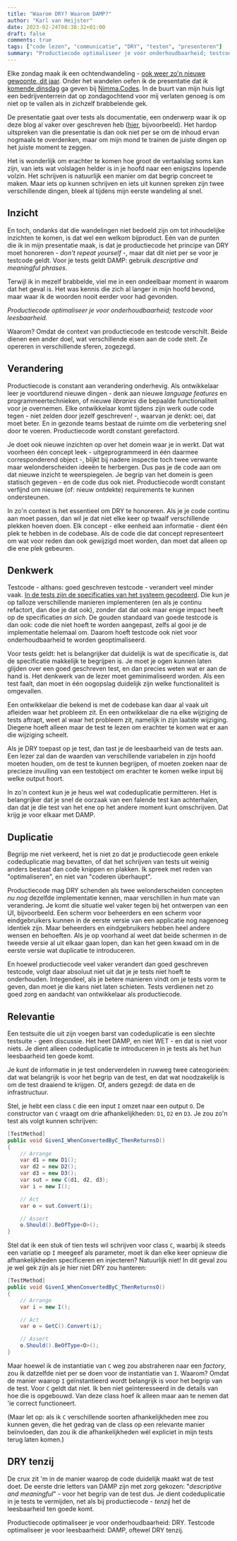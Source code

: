 ```yaml
---
title: "Waarom DRY? Waarom DAMP?"
author: "Karl van Heijster"
date: 2023-02-24T08:38:32+01:00
draft: false
comments: true
tags: ["code lezen", "communicatie", "DRY", "testen", "presenteren"]
summary: "Productiecode optimaliseer je voor onderhoudbaarheid; testcode voor leesbaarheid. Waarom? Omdat de context van productiecode en testcode verschilt. Beide dienen een ander doel, wat verschillende eisen aan de code stelt. Ze opereren in verschillende sferen, zogezegd. "
---
```


Elke zondag maak ik een ochtendwandeling - [ook weer zo'n nieuwe gewoonte, dit jaar](/blog/23/01/met-atomic-habits-het-nieuwe-jaar-in/). Onder het wandelen oefen ik de presentatie dat ik [komende dinsdag](https://www.meetup.com/nimma-codes-meetup-group/events/287692035/) ga geven bij [Nimma.Codes](https://www.nimma.codes/). In de buurt van mijn huis ligt een bedrijventerrein dat op zondagochtend voor mij verlaten genoeg is om niet op te vallen als in zichzelf brabbelende gek. 


De presentatie gaat over tests als documentatie, een onderwerp waar ik op deze blog al vaker over geschreven heb ([hier](/blog/22/09/tests-als-documentatie/), bijvoorbeeld). Het hardop uitspreken van die presentatie is dan ook niet per se om de inhoud ervan nogmaals te overdenken, maar om mijn mond te trainen de juiste dingen op het juiste moment te zeggen. 


Het is wonderlijk om erachter te komen hoe groot de vertaalslag soms kan zijn, van iets wat volslagen helder is in je hoofd naar een enigszins lopende volzin. Het schrijven is natuurlijk een manier om dat begrip concreet te maken. Maar iets op kunnen schrijven en iets uit kunnen spreken zijn twee verschillende dingen, bleek al tijdens mijn eerste wandeling al snel.


## Inzicht


En toch, ondanks dat die wandelingen niet bedoeld zijn om tot inhoudelijke inzichten te komen, is dat wel een welkom bijproduct. Eén van de punten die ik in mijn presentatie maak, is dat je productiecode het principe van DRY moet honoreren - *don't repeat yourself* -, maar dat dit niet per se voor je testcode geldt. Voor je tests geldt DAMP: gebruik *descriptive and meaningful phrases*.


Terwijl ik in mezelf brabbelde, viel me in een ondeelbaar moment in waarom dat het geval is. Het was kennis die zich al langer in mijn hoofd bevond, maar waar ik de woorden nooit eerder voor had gevonden. 


*Productiecode optimaliseer je voor onderhoudbaarheid; testcode voor leesbaarheid.*


Waarom? Omdat de context van productiecode en testcode verschilt. Beide dienen een ander doel, wat verschillende eisen aan de code stelt. Ze opereren in verschillende sferen, zogezegd. 


## Verandering


Productiecode is constant aan verandering onderhevig. Als ontwikkelaar leer je voortdurend nieuwe dingen - denk aan nieuwe *language features* en programmeertechnieken, of nieuwe *libraries* die bepaalde functionaliteit voor je overnemen. Elke ontwikkelaar komt tijdens zijn werk oude code tegen - niet zelden door jezelf geschreven! -, waarvan je denkt: oei, dat moet beter. En in gezonde teams bestaat de ruimte om die verbetering snel door te voeren. Productiecode wordt constant gerefactord.


Je doet ook nieuwe inzichten op over het domein waar je in werkt. Dat wat voorheen één concept leek - uitgeprogrammeerd in één daarmee corresponderend object -, blijkt bij nadere inspectie toch twee verwante maar welonderscheiden ideeën te herbergen. Dus pas je de code aan om dat nieuwe inzicht te weerspiegelen. Je begrip van het domein is geen statisch gegeven - en de code dus ook niet. Productiecode wordt constant verfijnd om nieuwe (of: nieuw ontdekte) requirements te kunnen ondersteunen.


In zo'n context is het essentieel om DRY te honoreren. Als je je code continu aan moet passen, dan wil je dat niet elke keer op twaalf verschillende plekken hoeven doen. Elk concept - elke eenheid aan informatie - dient één plek te hebben in de codebase. Als de code die dat concept representeert om wat voor reden dan ook gewijzigd moet worden, dan moet dat alleen op die ene plek gebeuren.


## Denkwerk


Testcode - althans: goed geschreven testcode - verandert veel minder vaak. [In de tests zijn de specificaties van het systeem gecodeerd](/blog/22/12/tests-zijn-specs/). Die kun je op talloze verschillende manieren implementeren (en als je continu refactort, dan doe je dat ook), zonder dat dat ook maar enige impact heeft op de specificaties *an sich*. De gouden standaard van goede testcode is dan ook: code die niet hoeft te worden aangepast, zelfs al gooi je de implementatie helemaal om. Daarom hoeft testcode ook niet voor onderhoudbaarheid te worden geoptimaliseerd. 


Voor tests geldt: het is belangrijker dat duidelijk is wat de specificatie is, dat de specificatie makkelijk te begrijpen is. Je moet je ogen kunnen laten glijden over een goed geschreven test, en dan precies weten wat er aan de hand is. Het denkwerk van de lezer moet geminimaliseerd worden. Als een test faalt, dan moet in één oogopslag duidelijk zijn welke functionaliteit is omgevallen. 


Een ontwikkelaar die bekend is met de codebase kan daar al vaak uit afleiden waar het probleem zit. En een ontwikkelaar die na elke wijziging de tests aftrapt, weet al waar het probleem zit, namelijk in zijn laatste wijziging. Diegene hoeft alleen maar de test te lezen om erachter te komen wat er aan die wijziging scheelt.


Als je DRY toepast op je test, dan tast je de leesbaarheid van de tests aan. Een lezer zal dan de waarden van verschillende variabelen in zijn hoofd moeten houden, om de test te kunnen begrijpen, of moeten zoeken naar de precieze invulling van een testobject om erachter te komen welke input bij welke output hoort.


In zo'n context kun je je heus wel wat codeduplicatie permitteren. Het is belangrijker dat je snel de oorzaak van een falende test kan achterhalen, dan dat je die test van het ene op het andere moment kunt omschrijven. Dat krijg je voor elkaar met DAMP.


## Duplicatie


Begrijp me niet verkeerd, het is niet zo dat je productiecode geen enkele codeduplicatie mag bevatten, of dat het schrijven van tests uit weinig anders bestaat dan code knippen en plakken. Ik spreek met reden van "optimaliseren", en niet van "coderen überhaupt".


Productiecode mag DRY schenden als twee welonderscheiden concepten *nu nog* dezelfde implementatie kennen, maar verschillen in hun mate van verandering. Je komt die situatie wel vaker tegen bij het ontwerpen van een UI, bijvoorbeeld. Een scherm voor beheerders en een scherm voor eindgebruikers kunnen in de eerste versie van een applicatie nog nagenoeg identiek zijn. Maar beheerders en eindgebruikers hebben heel andere wensen en behoeften. Als je op voorhand al weet dat beide schermen in de tweede versie al uit elkaar gaan lopen, dan kan het geen kwaad om in de eerste versie wat duplicatie te introduceren.


En hoewel productiecode veel vaker verandert dan goed geschreven testcode, volgt daar absoluut niet uit dat je je tests niet hoeft te onderhouden. Integendeel, als je betere manieren vindt om je tests vorm te geven, dan moet je die kans niet laten schieten. Tests verdienen net zo goed zorg en aandacht van ontwikkelaar als productiecode.


## Relevantie


Een testsuite die uit zijn voegen barst van codeduplicatie is een slechte testsuite - geen discussie. Het heet DAMP, en niet WET - en dat is niet voor niets. Je dient alleen codeduplicatie te introduceren in je tests als het hun leesbaarheid ten goede komt.


Je kunt de informatie in je test onderverdelen in ruwweg twee cateogorieën: dat wat belangrijk is voor het begrip van de test, en dat wat noodzakelijk is om de test draaiend te krijgen. Of, anders gezegd: de data en de infrastructuur.


Stel, je hebt een class `C` die een input `I` omzet naar een output `O`. De constructor van `C` vraagt om drie afhankelijkheden: `D1`, `D2` en `D3`. Je zou zo'n test als volgt kunnen schrijven:


```cs
[TestMethod]
public void GivenI_WhenConvertedByC_ThenReturnsO() 
{
    // Arrange
    var d1 = new D1();
    var d2 = new D2();
    var d3 = new D3();
    var sut = new C(d1, d2, d3);
    var i = new I();

    // Act
    var o = sut.Convert(i);

    // Assert
    o.Should().BeOfType<O>();
} 
```


Stel dat ik een stuk of tien tests wil schrijven voor class `C`, waarbij ik steeds een variatie op `I` meegeef als parameter, moet ik dan elke keer opnieuw die afhankelijkheden specificeren en injecteren? Natuurlijk niet! In dit geval zou je wel gek zijn als je hier niet DRY zou hanteren:


```cs
[TestMethod]
public void GivenI_WhenConvertedByC_ThenReturnsO() 
{
    // Arrange
    var i = new I();

    // Act
    var o = GetC().Convert(i);

    // Assert
    o.Should().BeOfType<O>();
} 
```


Maar hoewel ik de instantiatie van `C` weg zou abstraheren naar een *factory*, zou ik datzelfde niet per se doen voor de instantiatie van `I`. Waarom? Omdat de manier waarop `I` geïnstantieerd wordt belangrijk is voor het begrip van de test. Voor `C` geldt dat niet. Ik ben niet geïnteresseerd in de details van hoe die is opgebouwd. Van deze class hoef ik alleen maar aan te nemen dat 'ie correct functioneert.


(Maar let op: als ik `C` verschillende soorten afhankelijkheden mee zou kunnen geven, die het gedrag van de class op een relevante manier beïnvloeden, dan zou ik die afhankelijkheden wél expliciet in mijn tests terug laten komen.)


## DRY tenzij


De crux zit 'm in de manier waarop de code duidelijk maakt wat de test doet. De eerste drie letters van DAMP zijn met zorg gekozen: "*descriptive and meaningful*" - voor het begrip van de test dus. Je dient codeduplicatie in je tests te vermijden, net als bij productiecode - *tenzij* het de leesbaarheid ten goede komt.


Productiecode optimaliseer je voor onderhoudbaarheid: DRY. Testcode optimaliseer je voor leesbaarheid: DAMP, oftewel DRY tenzij.
